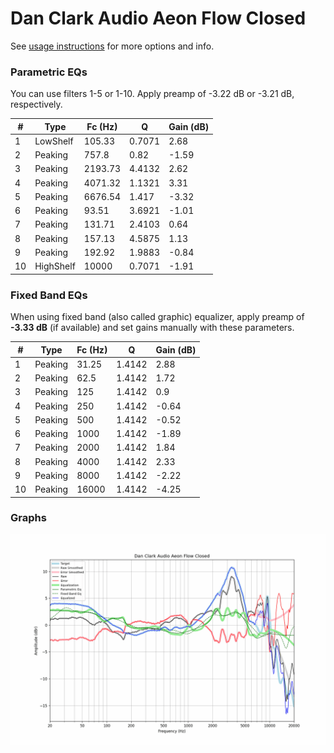 # Dan Clark Audio Aeon Flow Closed
See [usage instructions](https://github.com/jaakkopasanen/AutoEq#usage) for more options and info.

### Parametric EQs
You can use filters 1-5 or 1-10. Apply preamp of -3.22 dB or -3.21 dB, respectively.

|   # | Type      |   Fc (Hz) |      Q |   Gain (dB) |
|-----|-----------|-----------|--------|-------------|
|   1 | LowShelf  |    105.33 | 0.7071 |        2.68 |
|   2 | Peaking   |    757.8  | 0.82   |       -1.59 |
|   3 | Peaking   |   2193.73 | 4.4132 |        2.62 |
|   4 | Peaking   |   4071.32 | 1.1321 |        3.31 |
|   5 | Peaking   |   6676.54 | 1.417  |       -3.32 |
|   6 | Peaking   |     93.51 | 3.6921 |       -1.01 |
|   7 | Peaking   |    131.71 | 2.4103 |        0.64 |
|   8 | Peaking   |    157.13 | 4.5875 |        1.13 |
|   9 | Peaking   |    192.92 | 1.9883 |       -0.84 |
|  10 | HighShelf |  10000    | 0.7071 |       -1.91 |

### Fixed Band EQs
When using fixed band (also called graphic) equalizer, apply preamp of **-3.33 dB** (if available) and set gains manually with these parameters.

|   # | Type    |   Fc (Hz) |      Q |   Gain (dB) |
|-----|---------|-----------|--------|-------------|
|   1 | Peaking |     31.25 | 1.4142 |        2.88 |
|   2 | Peaking |     62.5  | 1.4142 |        1.72 |
|   3 | Peaking |    125    | 1.4142 |        0.9  |
|   4 | Peaking |    250    | 1.4142 |       -0.64 |
|   5 | Peaking |    500    | 1.4142 |       -0.52 |
|   6 | Peaking |   1000    | 1.4142 |       -1.89 |
|   7 | Peaking |   2000    | 1.4142 |        1.84 |
|   8 | Peaking |   4000    | 1.4142 |        2.33 |
|   9 | Peaking |   8000    | 1.4142 |       -2.22 |
|  10 | Peaking |  16000    | 1.4142 |       -4.25 |

### Graphs
![](./Dan%20Clark%20Audio%20Aeon%20Flow%20Closed.png)
